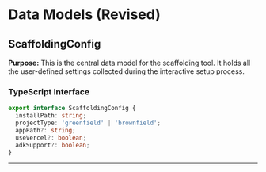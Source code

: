 # Data Models (Revised)

## **ScaffoldingConfig**

**Purpose:** This is the central data model for the scaffolding tool. It holds all the user-defined settings collected during the interactive setup process.

### TypeScript Interface
```typescript
export interface ScaffoldingConfig {
  installPath: string;
  projectType: 'greenfield' | 'brownfield';
  appPath?: string;
  useVercel?: boolean;
  adkSupport?: boolean;
}
```

---
